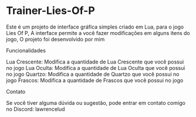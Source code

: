 # Trainer-Lies-Of-P
Este é um projeto de interface gráfica simples criado em Lua, para o jogo Lies Of P, A interface permite a você fazer modificações em alguns itens do jogo, O projeto foi desenvolvido por mim

Funcionalidades

Lua Crescente: Modifica a quantidade de Lua Crescente que você possui no jogo
Lua Oculta: Modifica a quantidade de Lua Oculta que você possui no jogo
Quartzo: Modifica a quantidade de Quartzo que você possui no jogo
Frascos: Modifica a quantidade de Frascos que você possui no jogo

Contato

Se você tiver alguma dúvida ou sugestão, pode entrar em contato comigo no Discord: lawrencelud

